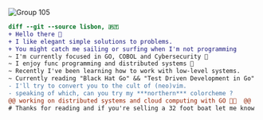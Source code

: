 ![Group 105](https://github.com/fcancelinha/fcancelinha/assets/48698009/fc3ffa08-159e-4df4-bf3f-6b0c871c518f)

```diff 
diff --git --source lisbon, 🇵🇹 
+ Hello there 👋
+ I like elegant simple solutions to problems.  
+ You might catch me sailing or surfing when I'm not programming
~ I'm currently focused in GO, COBOL and Cybersecurity 🌴
~ I enjoy func programming and distributed systems 🌊
~ Recently I've been learning how to work with low-level systems.
~ Currently reading "Black Hat Go" && "Test Driven Development in Go"
- I'll try to convert you to the cult of (neo)vim.
- speaking of which, can you try my ***northern*** colorcheme ?
@@ working on distributed systems and cloud computing with GO 👨‍💻  @@
# Thanks for reading and if you're selling a 32 foot boat let me know !
```
